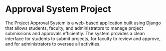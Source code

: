 ﻿# Approval System Project
The Project Approval System is a web-based application built using Django that allows students, faculty, and administrators to manage project submissions and approvals efficiently. The system provides a clean interface for students to submit projects, for faculty to review and approve, and for administrators to oversee all activities.
